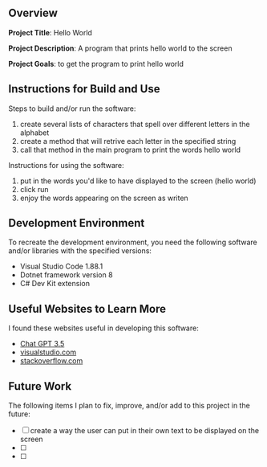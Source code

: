 ## Overview

**Project Title**: Hello World

**Project Description**: A program that prints hello world to the screen

**Project Goals**: to get the program to print hello world

## Instructions for Build and Use

Steps to build and/or run the software:

1. create several lists of characters that spell over different letters in the alphabet
2. create a method that will retrive each letter in the specified string
3. call that method in the main program to print the words hello world

Instructions for using the software:

1. put in the words you'd like to have displayed to the screen (hello world)
2. click run
3. enjoy the words appearing on the screen as writen

## Development Environment 

To recreate the development environment, you need the following software and/or libraries with the specified versions:

* Visual Studio Code 1.88.1
* Dotnet framework version 8
* C# Dev Kit extension

## Useful Websites to Learn More

I found these websites useful in developing this software:

* [Chat GPT 3.5](https://chat.openai.com/)
* [visualstudio.com](https://code.visualstudio.com/docs/csharp/get-started)
* [stackoverflow.com](https://stackoverflow.com/)

## Future Work

The following items I plan to fix, improve, and/or add to this project in the future:

* [ ] create a way the user can put in their own text to be displayed on the screen
* [ ]
* [ ]
